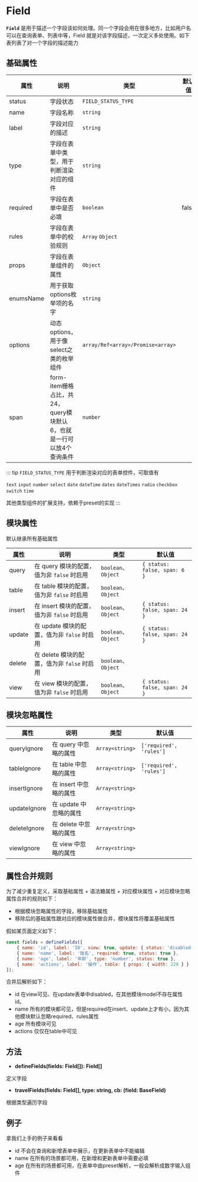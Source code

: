 # Field

**`Field`** 是用于描述一个字段该如何处理。同一个字段会用在很多地方，比如用户名可以在查询表单、列表中等，Field 就是对该字段描述，一次定义多处使用。如下表列表了对一个字段的描述能力


## 基础属性

| 属性         | 说明                    | 类型              | 默认值                |
| ------------ | ----------------------- | ----------------- | --------------------- |
| status | 字段状态 | `FIELD_STATUS_TYPE` |
| name | 字段名称| `string` |
| label | 字段对应的描述 | `string` |
| type  | 字段在表单中类型，用于判断渲染对应的组件 | `string` |
| required | 字段在表单中是否必填 | `boolean` | false
| rules | 字段在表单中的校验规则 | `Array` `Object` |
| props | 字段在表单组件的属性 | `Object` |
| enumsName | 用于获取options枚举项的名字 | `string` |
| options | 动态options，用于像select之类的枚举组件 | `array/Ref<array>/Promise<array>` |
| span | form-item栅格占比，共24，query模块默认6，也就是一行可以放4个查询条件 | `number` |


::: tip
`FIELD_STATUS_TYPE` 用于判断渲染对应的表单控件，可取值有

 `text` `input` `number` `select` `date` `dateTime` `dates` `dateTimes` `radio` `checkbox` `switch` `time`
 
其他类型组件的扩展支持，依赖于preset的实现
:::

## 模块属性

默认继承所有基础属性

| 属性         | 说明                    | 类型              | 默认值                |
| ------------ | ----------------------- | ----------------- | --------------------- |
| query | 在 query 模块的配置，值为非 `false` 时启用  | `boolean`、 `Object` | `{ status: false, span: 6 }`
| table | 在 table 模块的配置，值为非 `false` 时启用  | `boolean`、 `Object` | 
| insert | 在 insert 模块的配置，值为非 `false` 时启用  | `boolean`、 `Object` | `{ status: false, span: 24 }`
| update | 在 update 模块的配置，值为非 `false` 时启用  | `boolean`、 `Object` | `{ status: false, span: 24 }`
| delete | 在 delete 模块的配置，值为非 `false` 时启用  | `boolean`、 `Object` |
| view | 在 view 模块的配置，值为非 `false` 时启用  | `boolean`、 `Object` | `{ status: false, span: 24 }`

## 模块忽略属性
| 属性         | 说明                    | 类型              | 默认值                |
| ------------ | ----------------------- | ----------------- | --------------------- |
| queryIgnore | 在 query 中忽略的属性  | `Array<string>` | `['required', 'rules']`
| tableIgnore | 在 table 中忽略的属性  | `Array<string>` | `['required', 'rules']`
| insertIgnore | 在 insert 中忽略的属性  | `Array<string>` |
| updateIgnore | 在 update 中忽略的属性  | `Array<string>` |
| deleteIgnore | 在 delete 中忽略的属性  | `Array<string>` |
| viewIgnore | 在 view 中忽略的属性  | `Array<string>` |

## 属性合并规则
为了减少重复定义，采取基础属性 + 语法糖属性 + 对应模块属性 + 对应模块忽略属性合并的规则如下：
- 根据模块忽略属性的字段，移除基础属性
- 移除后的基础属性跟对应的模块属性做合并，模块属性将覆盖基础属性

假如某页面定义如下：
```js
const fields = defineFields([
    { name: 'id', label: 'ID', view: true, update: { status: 'disabled' } },
    { name: 'name', label: '姓名', required: true, status: true },
    { name: 'age', label: '年龄', type: 'number', status: true },
    { name: 'actions', label: '操作', table: { props: { width: 220 } } },
]);
```
合并后解析如下：
- id 在view可见、在update表单中disabled，在其他模块model不存在属性id。
- name 所有的模块都可见，但是required在insert、update上才有小，因为其他模块默认忽略required、rules属性
- age 所有模块可见
- actions 仅仅在table中可见


## 方法
- **defineFields(fields: Field[]): Field[]**

定义字段

- **travelFields(fields: Field[], type: string, cb: (field: BaseField)**

根据类型遍历字段

## 例子
拿我们上手的例子来看看
- id 不会在查询和新增表单中展示，在更新表单中不能编辑
- name 在所有的场景都可用，在新增和更新表单中需要必填
- age 在所有的场景都可用，在表单中由preset解析，一般会解析成数字输入组件


<ExampleDoc>
<User>
</User>
<template #code>

<<< @/examples/User.vue
</template>
</ExampleDoc>